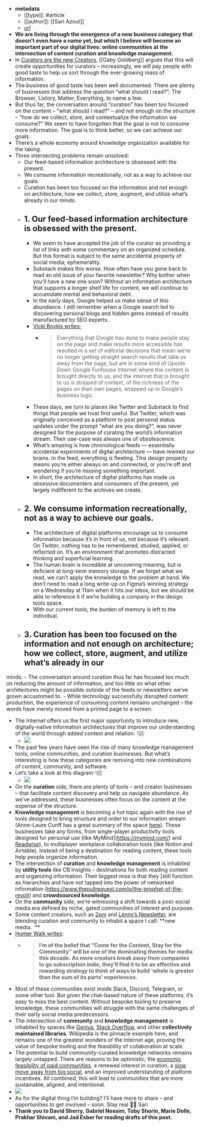 - **metadata**
    - [[type]]: #article
    - [[author]]: [[Sari Azout]]
    - [url](https://sariazout.substack.com/p/check-your-pulse-55)
- **We are living through the emergence of a new business category that doesn’t even have a name yet, but which I believe will become an important part of our digital lives: online communities at the intersection of content curation and knowledge management.**
- In [Curators are the new Creators](https://gabygoldberg.medium.com/curators-are-the-new-creators-the-business-model-of-good-taste-5852727d4b54), [[Gaby Goldberg]] argues that this will create opportunities for curators – increasingly, we will pay people with good taste to help us sort through the ever-growing mass of information.
- The business of good taste has been well documented. There are plenty of businesses that address the question “what should I read?”; The Browser, Listory, Matter, Everything, to name a few.
- But thus far, the conversation around “curation” has been too focused on the content – “what should I read?” – and not enough on the structure – “how do we collect, store, and contextualize the information we consume?” We seem to have forgotten that the goal is not to consume more information. The goal is to think better, so we can achieve our goals.
- There’s a whole economy around knowledge organization available for the taking. 
- Three intersecting problems remain unsolved:
    - Our feed-based information architecture is obsessed with the present.
    - We consume information recreationally, not as a way to achieve our goals.
    - Curation has been too focused on the information and not enough on architecture; how we collect, store, augment, and utilize what’s already in our 
minds.
    - ## 1. Our feed-based information architecture is obsessed with the present.
        - We seem to have accepted the job of the curator as providing a list of links with some commentary on an organized schedule. But this format is subject to the same accidental property of social media; ephemerality. 
        - Substack makes this worse. How often have you gone back to read an old issue of your favorite newsletter? Why bother when you’ll have a new one soon? Without an information architecture that supports a longer shelf life for content, we will continue to accumulate mental and behavioral debt.
        - In the early days, Google helped us make sense of this abundance. I still remember when a Google search led to discovering personal blogs and hidden gems instead of results manufactured by SEO experts.
        - [Vicki Boykis writes: ](https://vicki.substack.com/p/google-and-the-nothing)
            - > Everything that Google has done to make people stay on the page and make results more accessible has resulted in a set of editorial decisions that mean we’re no longer getting straight search results that take us away from the page, but are in some kind of Upside Down Google Funhouse Internet where the content is brought directly to us, and the internet that is brought to us is stripped of context, of the richness of the pages on their own pages, wrapped up in Google’s business logic.
        - These days, we turn to places like Twitter and Substack to find things that people we trust find useful. But Twitter, which was originally conceived as a platform to post personal status updates under the prompt “what are you doing?”, was never designed for the purpose of curating the world’s information stream. Their use-case was always one of obsolescence.  
        - What’s amazing is how chronological feeds — essentially accidental experiments of digital architecture — have rewired our brains. In the feed, everything is fleeting. This design property means you’re either always on and connected, or you’re off and wondering if you’re missing something important. 
        - In short, the architecture of digital platforms has made us obsessive documenters and consumers of the present, yet largely indifferent to the archives we create.
    - ## 2. We consume information recreationally, not as a way to achieve our goals.
        - The architecture of digital platforms encourage us to consume information because it’s in front of us, not because it’s relevant. On Twitter, nothing has to be remembered, studied, applied, or reflected on. It’s an environment that promotes distracted thinking and superficial learning.  
        - The human brain is incredible at uncovering meaning, but is deficient at long-term memory storage. If we forget what we read, we can’t apply the knowledge to the problem at hand. We don’t need to read a long write-up on Figma’s winning strategy on a Wednesday at 11am when it hits our inbox, but we should be able to reference it if we’re building a company in the design tools space.
        - With our current tools, the burden of memory is left to the individual.
    - ##  3. Curation has been too focused on the information and not enough on architecture; how we collect, store, augment, and utilize what’s already in our 
minds.
        - The conversation around curation thus far has focused too much on reducing the amount of information, and too little on what other architectures might be possible outside of the feeds or newsletters we’ve grown accustomed to.
        - While technology successfully disrupted content production, the experience of consuming content remains unchanged – the words have merely moved from a printed page to a screen.
- The Internet offers us the first major opportunity to introduce new, digitally-native information architectures that improve our understanding of the world through added context and relation. 👇🏽
    - ![](https://cdn.substack.com/image/fetch/w_1456,c_limit,f_auto,q_auto:good,fl_progressive:steep/https%3A%2F%2Fbucketeer-e05bbc84-baa3-437e-9518-adb32be77984.s3.amazonaws.com%2Fpublic%2Fimages%2F90b3ee70-f006-4d33-9dcd-8223187fbe3e_4200x3908.png)
- The past few years have seen the rise of many knowledge management tools, online communities, and curation businesses. But what’s interesting is how these categories are remixing into new combinations of content, community, and software.
- Let’s take a look at this diagram 👇🏽
    - ![](https://cdn.substack.com/image/fetch/w_1456,c_limit,f_auto,q_auto:good,fl_progressive:steep/https%3A%2F%2Fbucketeer-e05bbc84-baa3-437e-9518-adb32be77984.s3.amazonaws.com%2Fpublic%2Fimages%2F28271cd8-c858-4eb7-a5ac-bfbf8c2528e1_4608x3756.png)
- On the **curation** side, there are plenty of tools – and creator businesses – that facilitate content discovery and help us navigate abundance. As we’ve addressed, these businesses often focus on the content at the expense of the structure.
- **Knowledge management** is becoming a hot topic again with the rise of tools designed to bring structure and order to our information stream (Anne-Laure Cunff has a great summary of the space [here](https://nesslabs.com/the-state-of-personal-knowledge-management)). These businesses take any forms, from single-player productivity tools designed for personal use (like MyMind](https://mymind.com/) and [Readwise](https://readwise.io/)), to multiplayer workplace collaboration tools (like Notion and Airtable). Instead of being a destination for reading content, these tools help people organize information.
- The intersection of **curation** and **knowledge management** is inhabited by **utility tools** like CB Insights – destinations for both reading content and organizing information. Their biggest miss is that they [still function as hierarchies and have not tapped into the power of networked information (https://www.thepullrequest.com/p/the-prophet-of-the-revolt) and **crowdsourced knowledge**.
- On the **community** side, we’re witnessing a shift towards a post-social media era defined by niche, gated communities of interest and purpose.
- Some content creators, such as [2pm](https://2pml.com/) and [Lenny’s Newsletter](https://www.lennyrachitsky.com/), are blending curation and community to inhabit a space I call: **new media.  **
- [Hunter Walk writes](https://hunterwalk.medium.com/coming-for-the-content-staying-for-the-community-started-with-video-games-or-maybe-religion-5083f3773a2):
    - > __I’m of the belief that “Come for the Content, Stay for the Community” will be one of the dominating themes for media this decade. As more creators  break away from companies to go subscription indie, they’ll find it to be an effective and rewarding strategy to think of ways to build ‘whole is greater than the sum of its parts’ experiences.__
- Most of these communities exist inside Slack, Discord, Telegram, or some other tool. But given the chat-based nature of these platforms, it’s easy to miss the best content. Without bespoke tooling to preserve knowledge, these communities will struggle with the same challenges of their early social media predecessors.
- The intersection of **community** and **knowledge management** is inhabited by spaces like [Genius](https://genius.com/), [Stack Overflow](https://stackoverflow.com/), and other **collectively maintained libraries**.  Wikipedia is the pinnacle example here, and remains one of the greatest wonders of the Internet age, proving the value of bespoke tooling and the feasibility of collaboration at scale.
- The potential to build community-curated knowledge networks remains largely untapped. There are reasons to be optimistic; the [economic feasibility of paid communities](https://subpixel.space/entries/come-for-the-network-pay-for-the-tool/), a renewed interest in curation, a [slow move away from big social](https://co-matter.com/post-social-media), and an improved understanding of platform incentives. All combined, this will lead to communities that are more sustainable, aligned, and intentional.
- ![](https://cdn.substack.com/image/fetch/w_1456,c_limit,f_auto,q_auto:good,fl_progressive:steep/https%3A%2F%2Fbucketeer-e05bbc84-baa3-437e-9518-adb32be77984.s3.amazonaws.com%2Fpublic%2Fimages%2F83884fa4-d92b-478c-a4c4-1fbafdbf7533_1000x1000.jpeg)
- As for the digital thing I’m building?
I’ll have more to share – and opportunities to get involved – soon.
Stay real 🙏🏼
Sari
- __Thank you to David Sherry, Gabriel Nessim, Toby Shorin, Marie Dolle, Prakhar Shivam, and Jad Esber for reading drafts of this post.__
